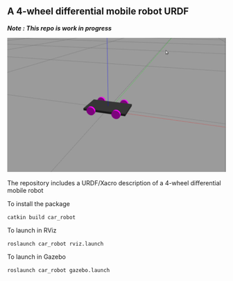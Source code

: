 ## A 4-wheel differential mobile robot URDF

***Note : This repo is work in progress***

![robotimage](design.PNG)

The repository includes a URDF/Xacro description of a 4-wheel differential mobile robot

To install the package 

```
catkin build car_robot
```
To launch in RViz
```
roslaunch car_robot rviz.launch
```
To launch in Gazebo
```
roslaunch car_robot gazebo.launch
```